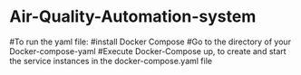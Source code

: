 # Air-Quality-Automation-system
#To run the yaml file:
#install Docker Compose
#Go to the directory of your Docker-compose-yaml
#Execute Docker-Compose up, to create and start the service instances in the docker-compose.yaml file
